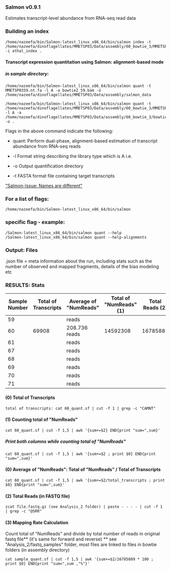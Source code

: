 ### Salmon v0.9.1
Estimates transcript-level abundance from RNA-seq read data

### Building an index
```
/home/nazeefa/bin/Salmon-latest_linux_x86_64/bin/salmon index -t /home/nazeefa/dinoflagellates/MMETSP03/Data/assembly/60_bowtie_3/MMETSP0360.nt.fa -i athal_index .
```
#### Transcript expression quantitation using Salmon: alignment-based mode

##### in sample directory:

```
/home/nazeefa/bin/Salmon-latest_linux_x86_64/bin/salmon quant -t MMETSP0359.nt.fa -l A -a bowtie2_59.bam -o /home/nazeefa/dinoflagellates/MMETSP03/Data/assembly/salmon_data
```
```
/home/nazeefa/bin/Salmon-latest_linux_x86_64/bin/salmon quant -t /home/nazeefa/dinoflagellates/MMETSP03/Data/assembly/60_bowtie_3/MMETSP0360.nt.fa -l A -a /home/nazeefa/dinoflagellates/MMETSP03/Data/assembly/60_bowtie_3/bowtie2_60.bam -o .
```
Flags in the above command indicate the following:

* quant: Perform dual-phase, alignment-based estimation of
transcript abundance from RNA-seq reads

* -l Format string describing the library type which is A i.e. 
* -o Output quantification directory
* -t FASTA format file containing target transcripts

["Salmon-Issue: Names are different"](https://github.com/COMBINE-lab/salmon/issues/140)

### For a list of flags:
```
/home/nazeefa/bin/Salmon-latest_linux_x86_64/bin/salmon
```
### specific flag - example:
```
/Salmon-latest_linux_x86_64/bin/salmon quant --help
/Salmon-latest_linux_x86_64/bin/salmon quant --help-alignments
```
### Output: Files

.json file = meta information about the run, including stats such as the number of observed and mapped fragments, details of the bias modeling etc

### RESULTS: Stats

| Sample Number | Total of Transcripts |Average of "NumReads" | Total of "NumReads" (1) | Total Reads (2) | Mapping Rate % (3) 
|--------       |   ----------------   | ----------            | ------------------------| -----------------| ----------  |
| 59            |                       | reads                 |                         |                 |            |
| 60            |       69908           | 208.736 reads        |      14592308            |  16785889        |   86.932    |
| 61            |                       | reads                |                 |          |       |
| 67            |                       | reads                |                 |          |       |
| 68            |                       | reads                |                |          |       |
| 69            |                        | reads                |                 |          |       |
| 70            |                       | reads                |                 |          |       |
| 71            |                       | reads                 |                 |          |       |

#### (0) Total of Transcripts
```
total of transcripts: cat 60_quant.sf | cut -f 1 | grep -c "CAMNT" 
```
#### (1) Counting total of "NumReads"
```
cat 60_quant.sf | cut -f 1,5 | awk '{sum+=$2} END{print "sum=",sum}'
```
##### Print both columns while counting total of "NumReads"
```
cat 60_quant.sf | cut -f 1,5 | awk '{sum+=$2 ; print $0} END{print "sum=",sum}'
```
#### (0) Average of "NumReads": Total of "NumReads" / Total of Transcripts
```
cat 60_quant.sf | cut -f 1,5 | awk '{sum+=$2/total_transcripts ; print $0} END{print "sum=",sum}'
```
#### (2) Total Reads (in FASTQ file)
```
zcat file.fastq.gz (see Analysis_2 folder) | paste - - - - | cut -f 1 | grep -c "@SRR"
```
#### (3) Mapping Rate Calculation
Count total of "NumReads" and divide by total number of reads in original fastq file** (it's same for forward and reverse)
** see "Analysis_2/fastq_samples" folder, most files are linked to files in bowtie folders (in assembly directory)
```
cat sample_quant.sf | cut -f 1,5 | awk '{sum+=$2/16785889 * 100 ; print $0} END{print "sum=",sum ,"%"}'
```
